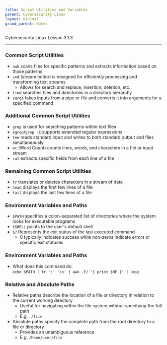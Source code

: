 ```yaml
---
title: Script Utilities and Variables
parent: Cybersecurity Linux
layout: minimal
grand_parent: Notes
---
```

Cybersecurity Linux Lesson 3.1.3
___
### Common Script Utilities  
- `awk` scans files for specific patterns and extracts information based on those patterns  
- `sed` (stream editor) is designed for efficiently processing and transforming text streams
	- Allows for search and replace, insertion, deletion, etc.  
- `find` searches files and directories in a directory hierarchy  
- `xargs` takes inputs from a pipe or file and converts it into arguments for a specified command

### Additional Common Script Utilities  
- `grep` is used for searching patterns within text files  
- `egrep`/`grep -E` supports extended regular expressions  
- `tee` reads standard input and writes to both standard output and files simultaneously  
- `wc` (Word Count) counts lines, words, and characters in a file or input stream  
- `cut` extracts specific fields from each line of a file

### Remaining Common Script Utilities  
- `tr` translates or deletes characters in a stream of data  
- `head` displays the first few lines of a file  
- `tail` displays the last few lines of a file

### Environment Variables and Paths  
- `$PATH` specifies a colon-separated list of directories where the system looks for executable programs  
- `$SHELL` points to the user's default shell  
- `$?` Represents the exit status of the last executed command
	- 0 typically indicates success while non-zeros indicate errors or specific exit statuses

### Environment Variables and Paths  
- What does this command do:  
`echo $PATH | tr ':' '\n' | awk -F/ '{ print $NF }' | uniq`

### Relative and Absolute Paths  
- Relative paths describe the location of a file or directory in relation to the current working directory
	- Useful for navigating within the file system without specifying the full path
	- E.g. `./file`
- Absolute paths specify the complete path from the root directory to a file or directory
	- Provides an unambiguous reference
	- E.g. `/home/user/file`